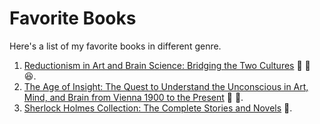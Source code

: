 # Favorite Books 

Here's a list of my favorite books in different genre. 

1. [Reductionism in Art and Brain Science: Bridging the Two Cultures](https://www.goodreads.com/book/show/29587078-reductionism-in-art-and-brain-science) :book: :art: :satisfied:.
2. [The Age of Insight: The Quest to Understand the Unconscious in Art, Mind, and Brain from Vienna 1900 to the Present](https://www.goodreads.com/book/show/12263681-the-age-of-insight) :book: :art:.
3. [Sherlock Holmes Collection: The Complete Stories and Novels](https://www.goodreads.com/book/show/27867281-sherlock-holmes-collection) :cop:.
